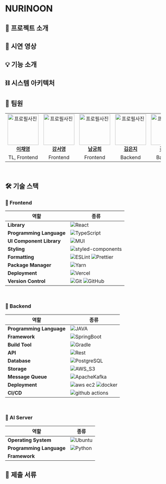 # NURINOON
<!-- 로고 이미지 -->

## 👮 프로젝트 소개
<!-- 개발 배경 -->
## 🎥 시연 영상 

## 💡 기능 소개

## ⛓️ 시스템 아키텍처
<!-- 아키텍처 사진 -->

## 👥 팀원

<table>
    <tr align="center">
      <td style="min-width: 100px;">
            <a href="https://github.com/hummingbbird">
              <img src="https://github.com/hummingbbird.png" width="100" alt="프로필사진">
              <br />
              <b>이채영</b>
            </a>
        </td>
      <td style="min-width: 100px;">
            <a href="https://github.com/seo0o519">
              <img src="https://github.com/seo0o519.png" width="100" alt="프로필사진">
              <br />
              <b>강서영</b>
            </a>
        </td>
      <td style="min-width: 100px;">
            <a href="https://github.com/HeeNamgoong">
              <img src="https://github.com/HeeNamgoong.png" width="100" alt="프로필사진">
              <br />
              <b>남궁희</b>
            </a>
        </td>
      <td style="min-width: 100px;">
            <a href="https://github.com/hyni03">
              <img src="https://github.com/hyni03.png" width="100" alt="프로필사진">
              <br />
              <b>김은지</b>
            </a>
        </td>
        <td style="min-width: 100px;">
            <a href="https://github.com/mjk25">
              <img src="https://github.com/mjk25.png" width="100" alt="프로필사진">
              <br />
              <b>김민주</b>
            </a>
        </td>
        <td style="min-width: 100px;">
            <a href="https://github.com/justpers">
              <img src="https://github.com/justpers.png" width="100" alt="프로필사진">
              <br />
              <b>김예향</b>
            </a>
        </td>
    </tr>
    <tr align="center">
      <td>
            TL, Frontend <br/>
      </td>
       <td>
            Frontend <br/>
      </td>
       <td>
            Frontend<br/>
      </td>
      <td>
            Backend <br/>
      </td>
      <td>
            Backend <br/>
      </td>
      <td>
            AI <br/>
      </td>
    </tr>
</table>

</br>


## 🛠️ 기술 스택

### 💄 Frontend
|역할|종류|
|-|-|
|**Library**| ![React](https://img.shields.io/badge/React-61DAFB?style=for-the-badge&logo=React&logoColor=black)
|**Programming Language**| ![TypeScript](https://img.shields.io/badge/TypeScript-3178C6?style=for-the-badge&logo=TypeScript&logoColor=white)
|**UI Component Library**| ![MUI](https://img.shields.io/badge/mui-007FFF?style=for-the-badge&logo=MUI&logoColor=white)
|**Styling**| ![styled-components](https://img.shields.io/badge/styled_components-DB7093.svg?style=for-the-badge&logo=styledcomponents&logoColor=white)
|**Formatting**| ![ESLint](https://img.shields.io/badge/ESLint-4B32C3.svg?style=for-the-badge&logo=ESLint&logoColor=white) ![Prettier](https://img.shields.io/badge/Prettier-F7B93E.svg?style=for-the-badge&logo=Prettier&logoColor=white)
|**Package Manager**|![Yarn](https://img.shields.io/badge/Yarn-2C8EBB.svg?style=for-the-badge&logo=Yarn&logoColor=white)
|**Deployment**|![Vercel](https://img.shields.io/badge/Vercel-000000?style=for-the-badge&logo=vercel&logoColor=white)
| **Version Control**|![Git](https://img.shields.io/badge/git-%23F05033.svg?style=for-the-badge&logo=git&logoColor=white) ![GitHub](https://img.shields.io/badge/github-%23121011.svg?style=for-the-badge&logo=github&logoColor=white)

<br />

### 🚀 Backend
|역할|종류|
|-|-|
|**Programming Language**| ![JAVA](https://img.shields.io/badge/JAVA-004027?style=for-the-badge&logo=Jameson&logoColor=white) 
|**Framework**| ![SpringBoot](https://img.shields.io/badge/Spring_Boot-6DB33F?style=for-the-badge&logo=SpringBoot&logoColor=white)
|**Build Tool**| ![Gradle](https://img.shields.io/badge/Gradle-02303A?style=for-the-badge&logo=Gradle&logoColor=white) 
|**API**| ![Rest](https://img.shields.io/badge/Rest_API-000000?style=for-the-badge&logo=iRobot&logoColor=white)
|**Database**| ![PostgreSQL](https://img.shields.io/badge/PostgreSQL-4169E1?style=for-the-badge&logo=PostgreSQL&logoColor=white)
|**Storage**| ![AWS_S3](https://img.shields.io/badge/aws_s3-569A31?style=for-the-badge&logo=amazons3&logoColor=white)
|**Message Queue**| ![ApacheKafka](https://img.shields.io/badge/Apache_Kafka-231F20?style=for-the-badge&logo=ApacheKafka&logoColor=white) 
|**Deployment**| ![aws ec2](https://img.shields.io/badge/aws_ec2-FF9900?style=for-the-badge&logo=amazonec2&logoColor=white) ![docker](https://img.shields.io/badge/docker-2496ED?style=for-the-badge&logo=docker&logoColor=white) 
| **CI/CD** |  ![github actions](https://img.shields.io/badge/Github_actions-2088FF?style=for-the-badge&logo=githubactions&logoColor=white) 

<br />

### 🤖 AI Server
|역할|종류|
|-|-|
|**Operating System**| ![Ubuntu](https://img.shields.io/badge/ubuntu_22.04-E95420?style=for-the-badge&logo=ubuntu&logoColor=white) 
|**Programming Language**| ![Python](https://img.shields.io/badge/Python-3776AB?style=for-the-badge&logo=python&logoColor=white) 
|**Framework**| 

## 📜 제출 서류
<!-- 수행계획서 -->
<!-- 중간보고서 -->
<!-- 중간발표자료 -->
<!-- 중간시연영상 -->
<!-- 최종보고서 -->
<!-- 최종발표자료 -->
<!-- 최종시연연영상 -->